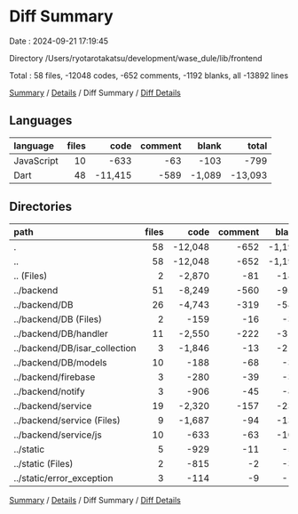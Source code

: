 # Diff Summary

Date : 2024-09-21 17:19:45

Directory /Users/ryotarotakatsu/development/wase_dule/lib/frontend

Total : 58 files,  -12048 codes, -652 comments, -1192 blanks, all -13892 lines

[Summary](results.md) / [Details](details.md) / Diff Summary / [Diff Details](diff-details.md)

## Languages
| language | files | code | comment | blank | total |
| :--- | ---: | ---: | ---: | ---: | ---: |
| JavaScript | 10 | -633 | -63 | -103 | -799 |
| Dart | 48 | -11,415 | -589 | -1,089 | -13,093 |

## Directories
| path | files | code | comment | blank | total |
| :--- | ---: | ---: | ---: | ---: | ---: |
| . | 58 | -12,048 | -652 | -1,192 | -13,892 |
| .. | 58 | -12,048 | -652 | -1,192 | -13,892 |
| .. (Files) | 2 | -2,870 | -81 | -188 | -3,139 |
| ../backend | 51 | -8,249 | -560 | -952 | -9,761 |
| ../backend/DB | 26 | -4,743 | -319 | -589 | -5,651 |
| ../backend/DB (Files) | 2 | -159 | -16 | -30 | -205 |
| ../backend/DB/handler | 11 | -2,550 | -222 | -315 | -3,087 |
| ../backend/DB/isar_collection | 3 | -1,846 | -13 | -210 | -2,069 |
| ../backend/DB/models | 10 | -188 | -68 | -34 | -290 |
| ../backend/firebase | 3 | -280 | -39 | -38 | -357 |
| ../backend/notify | 3 | -906 | -45 | -89 | -1,040 |
| ../backend/service | 19 | -2,320 | -157 | -236 | -2,713 |
| ../backend/service (Files) | 9 | -1,687 | -94 | -133 | -1,914 |
| ../backend/service/js | 10 | -633 | -63 | -103 | -799 |
| ../static | 5 | -929 | -11 | -52 | -992 |
| ../static (Files) | 2 | -815 | -2 | -34 | -851 |
| ../static/error_exception | 3 | -114 | -9 | -18 | -141 |

[Summary](results.md) / [Details](details.md) / Diff Summary / [Diff Details](diff-details.md)